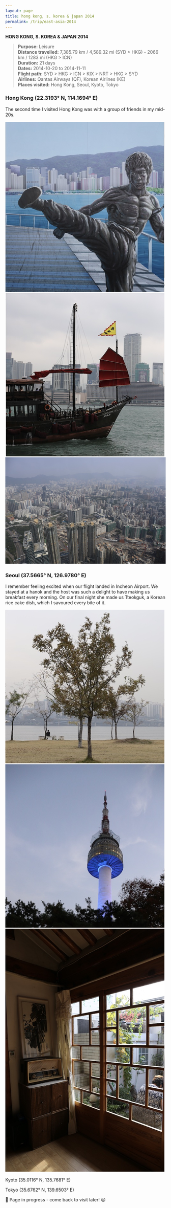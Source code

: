 ```yaml
---
layout: page
title: hong kong, s. korea & japan 2014
permalink: /trip/east-asia-2014
---
```


<b>HONG KONG, S. KOREA & JAPAN 2014</b>

<blockquote>
<b>Purpose:</b> Leisure<br />
<b>Distance travelled:</b> 7,385.79 km / 4,589.32 mi (SYD > HKG) - 2066 km / 1283 mi (HKG > ICN)<br />
<b>Duration:</b> 21 days<br />
<b>Dates:</b> 2014-10-20 to 2014-11-11<br />
<b>Flight path:</b> SYD > HKG > ICN > KIX > NRT > HKG > SYD <br />
<b>Airlines:</b> Qantas Airways (QF), Korean Airlines (KE)<br />
<b>Places visited:</b> Hong Kong, Seoul, Kyoto, Tokyo
</blockquote>

### Hong Kong (22.3193° N, 114.1694° E)

The second time I visited Hong Kong was with a group of friends in my mid-20s.

<img src="/assets/2014-hk-001.jpg" alt="An illustration of Bruce Lee">

<img src="/assets/2014-hk-002.jpg" alt="A junk on Hong Kong Victoria Harbour">

<img src="/assets/2014-hk-003.jpg" alt="An aerial view of Kowloon">

### Seoul (37.5665° N, 126.9780° E)

I remember feeling excited when our flight landed in Incheon Airport.
We stayed at a hanok and the host was such a delight to have making us breakfast every morning.
On our final night she made us Tteokguk, a Korean rice cake dish, which I savoured every bite of it.

<img src="/assets/2014-skorea-001.jpg" alt="Along the Han River">

<img src="/assets/2014-skorea-002.jpg" alt="A view of Namsan Tower">

<img src="/assets/2014-skorea-003.jpg" alt="Hanok stay">

Kyoto (35.0116° N, 135.7681° E)<br />

Tokyo (35.6762° N, 139.6503° E)

🚧 Page in progress - come back to visit later! 😉

<style>
  .wrapper {
    max-width: 58em;
  }
</style>